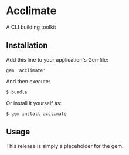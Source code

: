 # Acclimate

A CLI building toolkit


## Installation

Add this line to your application's Gemfile:

    gem 'acclimate'

And then execute:

    $ bundle

Or install it yourself as:

    $ gem install acclimate

## Usage

This release is simply a placeholder for the gem.
